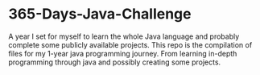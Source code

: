 # 365-Days-Java-Challenge
A year I set for myself to learn the whole Java language and probably complete some publicly available projects.
This repo is the compilation of files for my 1-year java programming journey. From learning in-depth programming through java and possibly creating some projects.
